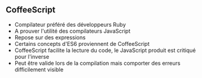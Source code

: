 ##  CoffeeScript

* Compilateur préféré des développeurs Ruby
* A prouver l'utilité des compilateurs JavaScript
* Repose sur des expressions
* Certains concepts d'ES6 proviennent de CoffeeScript
* CoffeeScript facilite la lecture du code, le JavaScript produit est critiqué pour l'inverse
* Peut être valide lors de la compilation mais comporter des erreurs difficilement visible
